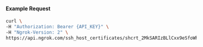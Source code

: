 
#### Example Request
```bash
curl \
-H "Authorization: Bearer {API_KEY}" \
-H "Ngrok-Version: 2" \
https://api.ngrok.com/ssh_host_certificates/shcrt_2MkSARIzBLlCxx9eSfoWh12hdyl
